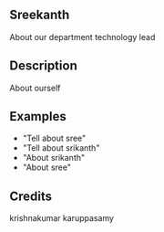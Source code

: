 ## Sreekanth
About our department technology lead

## Description
About ourself

## Examples
 - "Tell about sree"
 - "Tell about srikanth"
 - "About srikanth"
 - "About sree"


## Credits
krishnakumar karuppasamy


